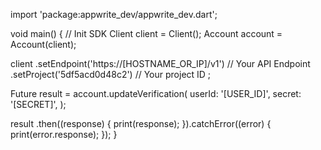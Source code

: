 import 'package:appwrite_dev/appwrite_dev.dart';

void main() { // Init SDK
  Client client = Client();
  Account account = Account(client);

  client
    .setEndpoint('https://[HOSTNAME_OR_IP]/v1') // Your API Endpoint
    .setProject('5df5acd0d48c2') // Your project ID
  ;

  Future result = account.updateVerification(
    userId: '[USER_ID]',
    secret: '[SECRET]',
  );

  result
    .then((response) {
      print(response);
    }).catchError((error) {
      print(error.response);
  });
}